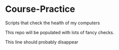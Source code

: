 # Course-Practice
Scripts that check the health of my computers

This repo will be populated with lots of fancy checks.

This line should probably disappear
